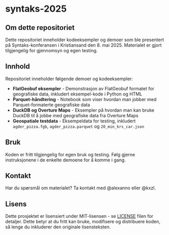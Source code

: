 # syntaks-2025

## Om dette repositoriet
Dette repositoriet inneholder kodeeksempler og demoer som ble presentert på Syntaks-konferansen i Kristiansand den 8. mai 2025. Materialet er gjort tilgjengelig for gjennomsyn og egen testing.

## Innhold
Repositoriet inneholder følgende demoer og kodeeksempler:
- **FlatGeobuf eksempler** - Demonstrasjon av FlatGeobuf formatet for geografiske data, inkludert eksempel-kode i Python og HTML
- **Parquet-håndtering** - Notebook som viser hvordan man jobber med Parquet-formaterte geografiske data
- **DuckDB og Overture Maps** - Eksempler på hvordan man kan bruke DuckDB til å jobbe med geografiske data fra Overture Maps
- **Geospatiale testdata** - Eksempeldata for testing, inkludert `agder_pizza.fgb`, `agder_pizza.parquet` og `20_min_krs_car.json`

## Bruk
Koden er fritt tilgjengelig for egen bruk og testing. Følg gjerne instruksjonene i de enkelte demoene for å komme i gang.

## Kontakt
Har du spørsmål om materialet? Ta kontakt med @alexanno eller @kxzl.

## Lisens
Dette prosjektet er lisensiert under MIT-lisensen - se [LICENSE](LICENSE) filen for detaljer. Dette betyr at du fritt kan bruke, modifisere og distribuere koden, så lenge du inkluderer den originale lisensteksten.